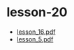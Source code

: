 # lesson-20
- [lesson_16.pdf](/MyWork/Homework_lesson_16.pdf)
- [lesson_5.pdf](/MyWork/lesson_5.pdf)